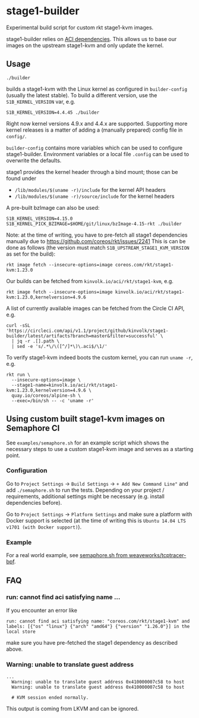 # stage1-builder

Experimental build script for custom rkt stage1-kvm images.

stage1-builder relies on [ACI dependencies](https://github.com/appc/spec/blob/master/spec/aci.md).
This allows us to base our images on the upstream stage1-kvm and only
update the kernel.

## Usage

```
./builder
```

builds a stage1-kvm with the Linux kernel as configured in `builder-config`
(usually the latest stable).  To build a different version, use the
`S1B_KERNEL_VERSION` var, e.g.

```
S1B_KERNEL_VERSION=4.4.45 ./builder
```

Right now kernel versions 4.9.x and 4.4.x are supported. Supporting more
kernel releases is a matter of adding a (manually prepared) config file in
`config/`.

`builder-config` contains more variables which can be used to configure
stage1-builder. Environment variables or a local file `.config` can be
used to overwrite the defaults.

stage1 provides the kernel header through a bind mount; those can be
found under

* `/lib/modules/$(uname -r)/include` for the kernel API headers
* `/lib/modules/$(uname -r)/source/include` for the kernel headers

A pre-built bzImage can also be used:
```
S1B_KERNEL_VERSION=4.15.0 S1B_KERNEL_PICK_BZIMAGE=$HOME/git/linux/bzImage-4.15-rkt ./builder
```

Note: at the time of writing, you have to pre-fetch all stage1 dependencies
manually due to https://github.com/coreos/rkt/issues/2241
This is can be done as follows (the version must match
`S1B_UPSTREAM_STAGE1_KVM_VERSION` as set for the build):

```
rkt image fetch --insecure-options=image coreos.com/rkt/stage1-kvm:1.23.0
```

Our builds can be fetched from `kinvolk.io/aci/rkt/stage1-kvm`, e.g.

```
rkt image fetch --insecure-options=image kinvolk.io/aci/rkt/stage1-kvm:1.23.0,kernelversion=4.9.6
```

A list of currently available images can be fetched from the Circle CI API, e.g.

```
curl -sSL 'https://circleci.com/api/v1.1/project/github/kinvolk/stage1-builder/latest/artifacts?branch=master&filter=successful' \
  | jq -r .[].path \
  | sed -e 's/.*\/\([^/]*\)\.aci$/\1/'
```

To verify stage1-kvm indeed boots the custom kernel, you can run `uname -r`, e.g.

```
rkt run \
  --insecure-options=image \
  --stage1-name=kinvolk.io/aci/rkt/stage1-kvm:1.23.0,kernelversion=4.9.6 \
  quay.io/coreos/alpine-sh \
  --exec=/bin/sh -- -c 'uname -r'
```

## Using custom built stage1-kvm images on Semaphore CI

See `examples/semaphore.sh` for an example script which shows the necessary
steps to use a custom stage1-kvm image and serves as a starting point.

### Configuration

Go to `Project Settings` -> `Build Settings` -> `+ Add New Command Line"` and
add `./semaphore.sh` to run the tests. Depending on your project / requirements,
additional settings might be necessary (e.g. install dependencies before).

Go to `Project Settings` -> `Platform Settings` and make sure a platform
with Docker support is selected (at the time of writing this is
`Ubuntu 14.04 LTS v1701 (with Docker support)`).

### Example

For a real world example, see [semaphore.sh from weaveworks/tcptracer-bpf](https://github.com/weaveworks/tcptracer-bpf/blob/master/semaphore.sh).

## FAQ

### run: cannot find aci satisfying name ...

If you encounter an error like

```
run: cannot find aci satisfying name: "coreos.com/rkt/stage1-kvm" and labels: [{"os" "linux"} {"arch" "amd64"} {"version" "1.26.0"}] in the local store
```

make sure you have pre-fetched the stage1 dependency as described above.


### Warning: unable to translate guest address

```
...
  Warning: unable to translate guest address 0x410000007c58 to host
  Warning: unable to translate guest address 0x410000007c58 to host

  # KVM session ended normally.
```

This output is coming from LKVM and can be ignored.
